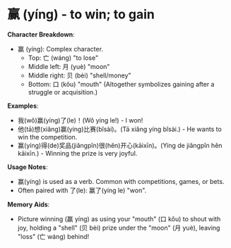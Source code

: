 # **赢 (yíng) - to win; to gain**

**Character Breakdown**:  
- 赢 (yíng): Complex character.
  - Top: 亡 (wáng) "to lose"
  - Middle left: 月 (yuè) "moon"
  - Middle right: 贝 (bèi) "shell/money"
  - Bottom: 口 (kǒu) "mouth"
  (Altogether symbolizes gaining after a struggle or acquisition.)

**Examples**:  
- 我(wǒ)赢(yíng)了(le)！(Wǒ yíng le!) - I won!  
- 他(tā)想(xiǎng)赢(yíng)比赛(bǐsài)。(Tā xiǎng yíng bǐsài.) - He wants to win the competition.  
- 赢(yíng)得(de)奖品(jiǎngpǐn)很(hěn)开心(kāixīn)。(Yíng de jiǎngpǐn hěn kāixīn.) - Winning the prize is very joyful.

**Usage Notes**:  
- 赢(yíng) is used as a verb. Common with competitions, games, or bets.  
- Often paired with 了(le): 赢了(yíng le) "won".

**Memory Aids**:  
- Picture winning (赢 yíng) as using your "mouth" (口 kǒu) to shout with joy, holding a "shell" (贝 bèi) prize under the "moon" (月 yuè), leaving "loss" (亡 wáng) behind!